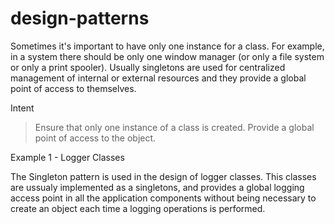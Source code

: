 # design-patterns

Sometimes it's important to have only one instance for a class. 
For example, in a system there should be only one window manager (or only a file system or only a print spooler).
Usually singletons are used for centralized management of internal or external resources and they provide a 
global point of access to themselves.

Intent

> Ensure that only one instance of a class is created.
> Provide a global point of access to the object.

Example 1 - Logger Classes

The Singleton pattern is used in the design of logger classes. This classes are ussualy implemented as a singletons, 
and provides a global logging access point in all the application components without being necessary to create an object
each time a logging operations is performed.
